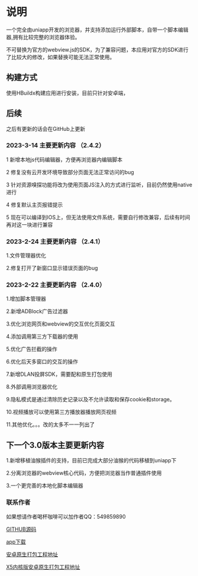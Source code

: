# 说明
一个完全由uniapp开发的浏览器，并支持添加运行外部脚本，自带一个脚本编辑器,拥有比较完整的浏览器体验。

不可替换为官方的webview.js的SDK，为了兼容问题，本应用对官方的SDK进行了比较大的修改，如果替换可能无法正常使用。

## 构建方式
使用HBuildx构建应用进行安装，目前只针对安卓端，

## 后续
之后有更新的话会在GitHub上更新

### 2023-3-14 主要更新内容 （2.4.2）
1 新增本地js代码编辑器，方便再浏览器内编辑脚本

2 修复没有云开发环境导致部分页面无法正常访问的bug

3 针对资源嗅探功能将改为使用页面JS注入的方式进行监听，目前仍然使用native进行

4 修复默认主页报错提示

5 现在可以编译到IOS上，但无法使用文件系统，需要自行修改兼容，后续有时间再对这一块进行兼容

### 2023-2-24 主要更新内容 （2.4.1）
1.文件管理器优化

2.修复打开了新窗口显示错误页面的bug


### 2023-2-22 主要更新内容 （2.4.0）
1.增加脚本管理器  

2.新增ADBlock广告过滤器  

3.优化浏览网页和webview的交互优化页面交互  

4.添加调用第三方下载器的使用  

5.优化广告拦截的操作  

6.优化后天多窗口的交互的操作  

7.新增DLAN投屏SDK，需要配和原生打包使用

8.外部调用浏览器优化

9.隐私模式是通过清除历史记录以及不允许读取和保存cookie和storage。

10.视频播放可以使用第三方播放器播放网页视频

11.其他优化。。。改的太多不一一列出了



## 下一个3.0版本主要更新内容
1.新增移植油猴插件的支持，目前已完成大部分油猴的代码移植到uniapp下

2.分离浏览器的webview核心代码，方便把浏览器当作普通插件使用

3.一个更完善的本地化脚本编辑器


### 联系作者

 如果想请作者喝杯咖啡可以加作者QQ：549859890
	


[GITHUB源码](https://github.com/SHEE94/unibrowser)

[app下载](https://github.com/SHEE94/unibrowser/releases/tag/browser)

[安卓原生打包工程地址](https://pan.baidu.com/s/1LzNzTwMse_2eE4UEqqsCYg?pwd=9999)

[X5内核版安卓原生打包工程地址](https://pan.baidu.com/s/1f0ZqsIbxdr6hHsGGocxZ0g?pwd=9999)
